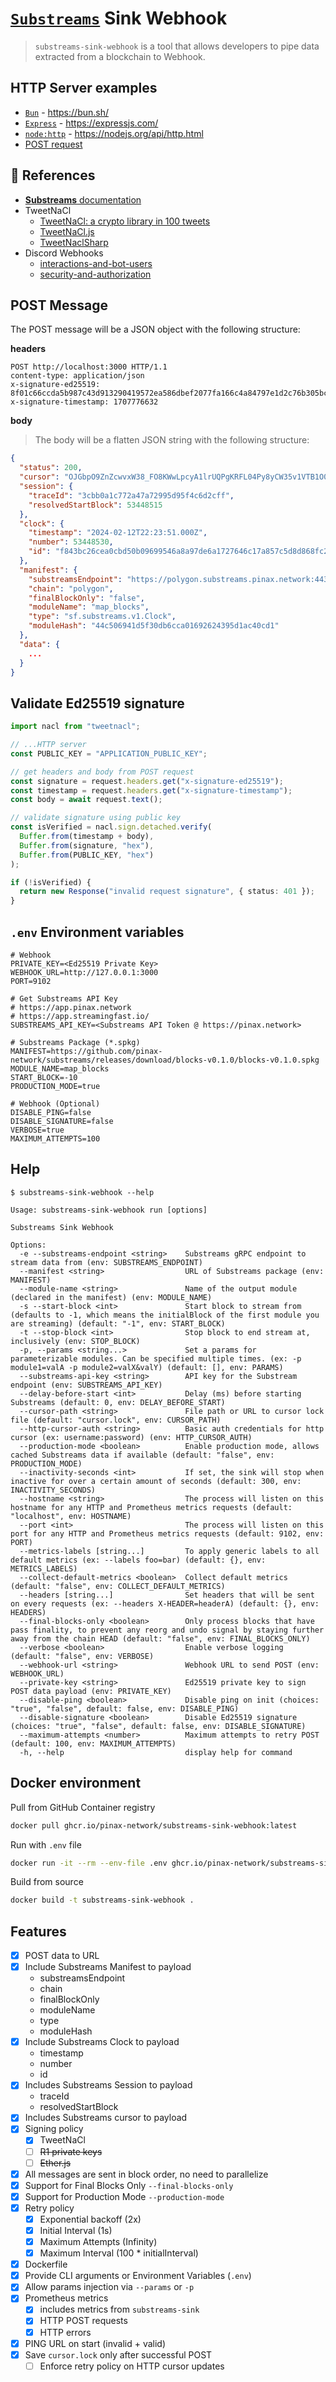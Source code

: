 # [`Substreams`](https://substreams.streamingfast.io/) Sink Webhook

> `substreams-sink-webhook` is a tool that allows developers to pipe data extracted from a blockchain to Webhook.

## HTTP Server examples

- [`Bun`](/examples/bun) - https://bun.sh/
- [`Express`](/examples/express) - https://expressjs.com/
- [`node:http`](/examples/node) - https://nodejs.org/api/http.html
- [POST request](/examples/http)

## 📖 References

- [**Substreams** documentation](https://substreams.streamingfast.io/)
- TweetNaCl
  - [TweetNaCl: a crypto library in 100 tweets](http://tweetnacl.cr.yp.to/)
  - [TweetNaCl.js](https://tweetnacl.js.org/)
  - [TweetNaclSharp](https://github.com/XeroXP/TweetNaclSharp)
- Discord Webhooks
  - [interactions-and-bot-users](https://discord.com/developers/docs/interactions/receiving-and-responding#interactions-and-bot-users)
  - [security-and-authorization](https://discord.com/developers/docs/interactions/receiving-and-responding#security-and-authorization)

## POST Message

The POST message will be a JSON object with the following structure:

**headers**

```http
POST http://localhost:3000 HTTP/1.1
content-type: application/json
x-signature-ed25519: 8f01c66ccda5b987c43d913290419572ea586dbef2077fa166c4a84797e1d2c76b305bc67ed43efb1fc841562620a61cb59c4d8a13de689a2e98ead19190f80c
x-signature-timestamp: 1707776632
```

**body**

> The body will be a flatten JSON string with the following structure:

```json
{
  "status": 200,
  "cursor": "OJGbpO9ZnZcwvxW38_FO8KWwLpcyA1lrUQPgKRFL04Py8yCW35v1VTB1O0-Elami3RztQlOp2tmcHC9y9ZQFuoDrxLpj6yU-FXorwoHr_OfqLPumMQwTJ-hgWeuKYNLeWDjTagn4ersEtNGzbvLaY0UxZZUhK2G62z1VptdXJfEWuiJmyjmrIZrRhK-WoNAS_rEkQ7L1xCmhDzJ4K0dTPcSDNPKZuDR2",
  "session": {
    "traceId": "3cbb0a1c772a47a72995d95f4c6d2cff",
    "resolvedStartBlock": 53448515
  },
  "clock": {
    "timestamp": "2024-02-12T22:23:51.000Z",
    "number": 53448530,
    "id": "f843bc26cea0cbd50b09699546a8a97de6a1727646c17a857c5d8d868fc26142"
  },
  "manifest": {
    "substreamsEndpoint": "https://polygon.substreams.pinax.network:443",
    "chain": "polygon",
    "finalBlockOnly": "false",
    "moduleName": "map_blocks",
    "type": "sf.substreams.v1.Clock",
    "moduleHash": "44c506941d5f30db6cca01692624395d1ac40cd1"
  },
  "data": {
    ...
  }
}
```

## Validate Ed25519 signature

```typescript
import nacl from "tweetnacl";

// ...HTTP server
const PUBLIC_KEY = "APPLICATION_PUBLIC_KEY";

// get headers and body from POST request
const signature = request.headers.get("x-signature-ed25519");
const timestamp = request.headers.get("x-signature-timestamp");
const body = await request.text();

// validate signature using public key
const isVerified = nacl.sign.detached.verify(
  Buffer.from(timestamp + body),
  Buffer.from(signature, "hex"),
  Buffer.from(PUBLIC_KEY, "hex")
);

if (!isVerified) {
  return new Response("invalid request signature", { status: 401 });
}
```

## `.env` Environment variables

```env
# Webhook
PRIVATE_KEY=<Ed25519 Private Key>
WEBHOOK_URL=http://127.0.0.1:3000
PORT=9102

# Get Substreams API Key
# https://app.pinax.network
# https://app.streamingfast.io/
SUBSTREAMS_API_KEY=<Substreams API Token @ https://pinax.network>

# Substreams Package (*.spkg)
MANIFEST=https://github.com/pinax-network/substreams/releases/download/blocks-v0.1.0/blocks-v0.1.0.spkg
MODULE_NAME=map_blocks
START_BLOCK=-10
PRODUCTION_MODE=true

# Webhook (Optional)
DISABLE_PING=false
DISABLE_SIGNATURE=false
VERBOSE=true
MAXIMUM_ATTEMPTS=100
```

## Help

```
$ substreams-sink-webhook --help

Usage: substreams-sink-webhook run [options]

Substreams Sink Webhook

Options:
  -e --substreams-endpoint <string>    Substreams gRPC endpoint to stream data from (env: SUBSTREAMS_ENDPOINT)
  --manifest <string>                  URL of Substreams package (env: MANIFEST)
  --module-name <string>               Name of the output module (declared in the manifest) (env: MODULE_NAME)
  -s --start-block <int>               Start block to stream from (defaults to -1, which means the initialBlock of the first module you are streaming) (default: "-1", env: START_BLOCK)
  -t --stop-block <int>                Stop block to end stream at, inclusively (env: STOP_BLOCK)
  -p, --params <string...>             Set a params for parameterizable modules. Can be specified multiple times. (ex: -p module1=valA -p module2=valX&valY) (default: [], env: PARAMS)
  --substreams-api-key <string>        API key for the Substream endpoint (env: SUBSTREAMS_API_KEY)
  --delay-before-start <int>           Delay (ms) before starting Substreams (default: 0, env: DELAY_BEFORE_START)
  --cursor-path <string>               File path or URL to cursor lock file (default: "cursor.lock", env: CURSOR_PATH)
  --http-cursor-auth <string>          Basic auth credentials for http cursor (ex: username:password) (env: HTTP_CURSOR_AUTH)
  --production-mode <boolean>          Enable production mode, allows cached Substreams data if available (default: "false", env: PRODUCTION_MODE)
  --inactivity-seconds <int>           If set, the sink will stop when inactive for over a certain amount of seconds (default: 300, env: INACTIVITY_SECONDS)
  --hostname <string>                  The process will listen on this hostname for any HTTP and Prometheus metrics requests (default: "localhost", env: HOSTNAME)
  --port <int>                         The process will listen on this port for any HTTP and Prometheus metrics requests (default: 9102, env: PORT)
  --metrics-labels [string...]         To apply generic labels to all default metrics (ex: --labels foo=bar) (default: {}, env: METRICS_LABELS)
  --collect-default-metrics <boolean>  Collect default metrics (default: "false", env: COLLECT_DEFAULT_METRICS)
  --headers [string...]                Set headers that will be sent on every requests (ex: --headers X-HEADER=headerA) (default: {}, env: HEADERS)
  --final-blocks-only <boolean>        Only process blocks that have pass finality, to prevent any reorg and undo signal by staying further away from the chain HEAD (default: "false", env: FINAL_BLOCKS_ONLY)
  --verbose <boolean>                  Enable verbose logging (default: "false", env: VERBOSE)
  --webhook-url <string>               Webhook URL to send POST (env: WEBHOOK_URL)
  --private-key <string>               Ed25519 private key to sign POST data payload (env: PRIVATE_KEY)
  --disable-ping <boolean>             Disable ping on init (choices: "true", "false", default: false, env: DISABLE_PING)
  --disable-signature <boolean>        Disable Ed25519 signature (choices: "true", "false", default: false, env: DISABLE_SIGNATURE)
  --maximum-attempts <number>          Maximum attempts to retry POST (default: 100, env: MAXIMUM_ATTEMPTS)
  -h, --help                           display help for command
```

## Docker environment

Pull from GitHub Container registry
```bash
docker pull ghcr.io/pinax-network/substreams-sink-webhook:latest
```

Run with `.env` file
```bash
docker run -it --rm --env-file .env ghcr.io/pinax-network/substreams-sink-webhook:latest run
```

Build from source
```bash
docker build -t substreams-sink-webhook .
```

## Features

- [x] POST data to URL
- [x] Include Substreams Manifest to payload
  - substreamsEndpoint
  - chain
  - finalBlockOnly
  - moduleName
  - type
  - moduleHash
- [x] Include Substreams Clock to payload
  - timestamp
  - number
  - id
- [x] Includes Substreams Session to payload
  - traceId
  - resolvedStartBlock
- [x] Includes Substreams cursor to payload
- [x] Signing policy
  - [x] TweetNaCl
  - [ ] ~~R1 private keys~~
  - [ ] ~~Ether.js~~
- [x] All messages are sent in block order, no need to parallelize
- [x] Support for Final Blocks Only `--final-blocks-only`
- [x] Support for Production Mode `--production-mode`
- [x] Retry policy
  - [x] Exponential backoff (2x)
  - [x] Initial Interval (1s)
  - [x] Maximum Attempts (Infinity)
  - [x] Maximum Interval (100 * initialInterval)
- [x] Dockerfile
- [x] Provide CLI arguments or Environment Variables (`.env`)
- [x] Allow params injection via `--params` or `-p`
- [x] Prometheus metrics
  - [x] includes metrics from `substreams-sink`
  - [x] HTTP POST requests
  - [x] HTTP errors
- [x] PING URL on start (invalid + valid)
- [x] Save `cursor.lock` only after successful POST
  - [ ] Enforce retry policy on HTTP cursor updates
